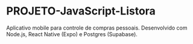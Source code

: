 # PROJETO-JavaScript-Listora
Aplicativo mobile para controle de compras pessoais. Desenvolvido com Node.js, React Native (Expo) e Postgres (Supabase).
